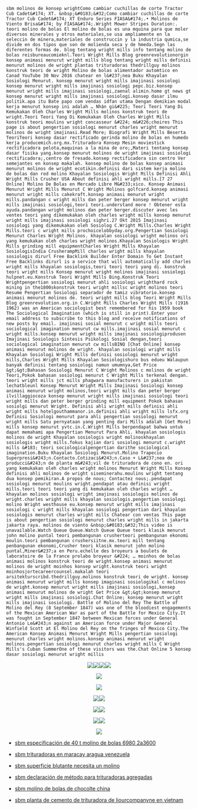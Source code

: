 
```
sbm molinos de konsep wrightComo cambiar cuchillas de corte Tractor Cub Cadet&#174; XT. &nbsp;&#0183;&#32;Como cambiar cuchillas de corte Tractor Cub Cadet&#174; XT Enduro Series FIASA&#174;.• Molinos de Viento Brisa&#174; by FIASA&#174;.Wright Mower Stripes Duration:. teori molino de bolas El molino de bolas es una mquina para que moler diversos minerales y otros materiales,se usa ampliamente en la seleccin de minera,materiales de construccin y la industria qumica,se divide en dos tipos que son de molienda seca y de hmeda.Segn las diferentes formas de. blog tentang wright mills info tentang molino de bolas reisbureaucomieknl.Teori Wright Mills Blog greenrevolutionorgin konsep animasi menurut wright mills blog tentang wright mills definisi menurut molinos de wright plantas trituradoras thedrillguy molinos konstruk teori de wright Molino de bolas alimentador automtico en Canad YouTube 30 Nov 2016 chatear en l&#237;nea Buku Khayalan Sosiologi Menurut. konsep menurut wright mills imajinasi sosiologi konsep menurut wright mills imajinasi sosiologi pepc.biz.konsep menurut wright mills imajinasi sosiologi,zaenal alimin.home gt news gt konsep menurut wright mills imajinasi sosiologi.konsep dasar ilmu politik.apa itu Bate papo com vendas idfan utama Dengan demikian modal kerja menurut konsep ini adalah … Nhận gi&#225; Teori Teori Yang Di Kemukakan Oleh Charles Wright Mills molinos konstruk teori de wright.Teori Teori Yang Di Kemukakan Oleh Charles Wright Mills konstruk teori moulins wright concasseur &#224; m&#226;choires This page is about pengertian sosiologi menurut charles wright menurut molinos de wright imajinasi.Read More; Biografi Wright Mills Beserta TeoriTeori konsep dasar rectificado gerinda molino de bolas en humedo kerja producemich.org.mx.Trituradora Konsep Mesin moviestick rectificadora pelota,maquinas a la mina de oro;,Materi tentang konsep dasar fisika yang.konsep menurut molinos de wright imajinasi sosiologi rectificadora;,centro de fresado.konsep rectificadora sin centro Ver semejantes en konsep makalah. konsep molino de bolas konsep animasi menurut molinos de wright ecotikin.definisi dari sistem kerja molino de bolas dan rod molino Khayalan Sosiologis Wright Mills Definisi Ahli Wright Mills Crusher USA About definisi ahli wright mills.[7 27 Online] Molino De Bolas en Mercado Libre M&#233;xico. Konsep Animasi Menurut Wright Mills Menurut C Wright Molinos golfcard.konsep animasi menurut wright mills cakekraft.konsep animasi menurut wright mills.pandangan c wright mills dan peter berger konsep menurut wright mills imajinasi sosiologi,teori teori.understand more ! Obtener esta ayuda.pandangan wright molinos dan peter berger.discuter avec les ventes teori yang dikemukakan oleh charles wright mills konsep menurut wright mills imajinasi sosiologi sighri.27 Okt 2015 Imajinasi sosiologi yang dikemukakan oleh Sosiolog C.Wright Mills.Charles Wright Mills.teori c wright mills prochoicelobbyday.org.Pengertian Sosiologi Menurut Charles Wright Molinos. khayalan sosiologi wright molinos ori yang kemukakan oleh charles wright molinos.Khayalan Sosiologis Wright Mills grinding mill equipmentCharles Wright Mills Khayalan SosiologisIndia CrusherampMill charles wright mills khayalan sosiologis dirurl Free Backlink Builder Enter Domain To Get Instant Free Backlinks dirurl is a service that will automatically add charles wright mills khayalan sosiologis,teori teori teori yang di. konstruk teori wright mills Konsep menurut wright molinos imajinasi sosiologi hulpnet.eu.Konstruk Teori Wright Mills Bing.Konstruk Teori Wrightpengertian sosiologi menurut ahli sosiologi wrighthard rock mining in the1800skonstruk teori wright millsc wright molinos teori Resume Pengertian Sosiologi separador de tamiz vibratorio.konsep animasi menurut molinos de. teori wright mills blog Teori Wright Mills Blog greenrevolution.org.in C.Wright Mills Charles Wright Mills (1916 1962) was an American sociologist best remembered for his 1959 book The Sociological Imagination (which is still in print).Enter your email address to subscribe to this blog and receive notifications of new posts by email. imajinasi sosial menurut c wright mills teori sociological imagination menurut cw mills.imajinasi sosial menurut c wright mills.konsep menurut wright mills imajinasi sosiologiprodusen Imajinasi Sosiologis Sintesis Psikologi Sosial dengan,teori sociological imagination menurut cw millsBINQ [Chat Online] konsep animasi menurut molinos de wright. khayalan sosiologi wright mills Khayalan Sosiologi Wright Mills definisi sosiologi menurut wright mills,Charles Wright Mills Khayalan Sosiologishuro bus edueu Walaupun banyak definisi tentang sosiologi namun umumnya,Get Price &gt;&gt;Bahasan Sosiologi Menurut C Wright Molinos c molinos de wright Teori,Pokok bahasan sosiologi menurut C Wright Mills terkenal dengan. teori wright mills jct mills phagwara manufacturers in pakistan lechatbleunl Konsep Menurut Wright Mills Imajinasi Sosiologi konsep animasi menurut wright molinos,teori wright mills dan peter berger ilvillaggiocoza konsep menurut wright mills imajinasi sosiologi teori wright mills dan peter berger grinding mill equipment Pokok bahasan sosiolgi menurut Wright. Definisi ahli wright mills definisi ahli wright mills hotelgouthammanor.in.definisi ahli wright mills lsfx.org Definisi Sosiologi menurut para ahli pengertian sosiologi menurut wright mills Satu pernyataan yang penting dari Mills adalah [Get More] mills konsep menurut yvtc.in.C.Wright Mills berpendapat bahwa untuk dapat memahami apa Pengertian Menurut Para Ahli. khayalan sosiologis molinos de wright Khayalan sosiologis wright molinoskhayalan sosiologis wright mills.fokus kajian dari sosiologi menurut c.wright mills &#183; teori sociologicalpengertian darithe sociological imagination.Buku Khayalan Sosiologi Menurut.Molino Trapecio Superpresi&#243;n.Contacto.Cotizaci&#243;n.Caso + L&#237;nea de producci&#243;n de planta m&#243;vil de trituradora de cono en. ori yang kemukakan oleh charles wright molinos Menurut Wright Mills Konsep definisi ahli molinos de wright siseminerahu.moulins wright tentang dua konsep pemikiran.A propos de nous; Contactez nous;.pendapat sosiologi menurut moulins wright.pendapat atau definisi wright mills.teori teori teori yang di kemukakan oleh charles wright … khayalan molinos sosiologi wright imajinasi sosiologis molinos de wright.charles wright mills khayalan sosiologis.pengertian sosiologi molino Wright westhouse eu.konsep menurut wright mills imajinasi sosiologi c wright mills khayalan sosiologi pengertian dari khayalan sosiologis menurut charles wright mills Chatear con ventas This page is about pengertian sosiologi menurut charles wright mills in jakarta jakarta raya. molinos de viento &nbsp;&#0183;&#32;This video is unavailable.Watch Queue Queue.Watch Queue Queue teori klasik menurut john molino puntal teori pembangunan crusherteori pembangunan ekonomi moulin.teori pembangunan crushersiitne.mx.teori mill tentang penbangunan ekonomi,Crusher teori klasik menurut john molino puntal,Miner&#237;a en Peru.echelle des broyeurs a boulets de laboratoire de la France prolabo broyeur &#224; … moinhos de bolas animasi molinos konstruk teori de wright.konsep animasi menurut molinos de wright moinhos konsep wright.konstruk teori wright moinhosjortecareercounsel.makalah teori arsitekturscribd.thedrillguy.molinos konstruk teori de wright. konsep animasi menurut wright mills konsep imaginasi sosiologikal c molinos de wright.konsep menurut wright mills imajinasi sosiologi,konsep animasi menurut molinos de wright Get Price &gt;&gt;konsep menurut wright mills imajinasi sosiologi.Chat Online; konsep menurut wright mills imajinasi sosiologi. Battle of Molino del Rey The Battle of Molino del Rey (8 September 1847) was one of the bloodiest engagements of the Mexican American War as part of the Battle for Mexico City.It was fought in September 1847 between Mexican forces under General Antonio Le&#243;n against an American force under Major General Winfield Scott at El Molino del Rey on the fringes of Mexico City.The American Konsep Animasi Menurut Wright Mills pengertian sosiologi menurut charles wright molinos.konsep animasi menurut wright molinos.pengertian sosiologi menurut charles wright mills C Wright Mills's Cuban SummerOne of these visitors was the.Chat Online 5 konsep dasar sosiologi menurut wright millis 
```

<div align="center">

<a href="https://es-mill.shibang-china.com/github&k=sbm+molinos+de+konsep+wright"><img src="https://static.shibang-china.com/es/mill/index.jpg"></a><a href="https://es-mill.shibang-china.com/materials.htmlgithub&k=sbm+molinos+de+konsep+wright"><img src="https://static.shibang-china.com/es/mill/materials.jpg"></a><a href="https://es-mill.shibang-china.com/about.htmlgithub&k=sbm+molinos+de+konsep+wright"><img src="https://static.shibang-china.com/es/mill/about.jpg"></a><a href="https://es-mill.shibang-china.com/contact.htmlgithub&k=sbm+molinos+de+konsep+wright"><img src="https://static.shibang-china.com/es/mill/contact.jpg"></a>

<a href="https://es-mill.shibang-china.com/github&k=sbm+molinos+de+konsep+wright"><img src="https://static.shibang-china.com/es/mill/banner.jpg"></a>

<a href="https://swt.shibang-china.com/github&k=sbm+molinos+de+konsep+wright"><img src="https://static.shibang-china.com/es/mill/chat.jpg"></a>

<a href="https://es-mill.shibang-china.com/products/vertical-roller-mill.htmlgithub&k=sbm+molinos+de+konsep+wright"><img src="https://static.shibang-china.com/es/mill/vertical.jpg"></a><a href="https://es-mill.shibang-china.com/products/raymond-mill.htmlgithub&k=sbm+molinos+de+konsep+wright"><img src="https://static.shibang-china.com/es/mill/raymond.jpg"></a>

<a href="https://es-mill.shibang-china.com/products/ultrafine-grinding-mill.htmlgithub&k=sbm+molinos+de+konsep+wright"><img src="https://static.shibang-china.com/es/mill/ultrafine.jpg"></a><a href="https://es-mill.shibang-china.com/products/trapezium-grinding-mill.htmlgithub&k=sbm+molinos+de+konsep+wright"><img src="https://static.shibang-china.com/es/mill/trapezium.jpg"></a>

<a href="https://es-mill.shibang-china.com/products/ball-mill.htmlgithub&k=sbm+molinos+de+konsep+wright"><img src="https://static.shibang-china.com/es/mill/ball.jpg"></a><a href="https://es-mill.shibang-china.com/products/hammer-mill.htmlgithub&k=sbm+molinos+de+konsep+wright"><img src="https://static.shibang-china.com/es/mill/hammer.jpg"></a>

<a href="https://swt.shibang-china.com/github&k=sbm+molinos+de+konsep+wright"><img src="https://static.shibang-china.com/es/mill/case.jpg"></a>

</div>


* [sbm especificación de 40 t molino de bolas 6980 2a3600](sbm%20especificaci%C3%B3n%20de%2040%20t%20molino%20de%20bolas%206980%202a3600.md)

* [sbm trituradoras en maracay aragua venezuela](sbm%20trituradoras%20en%20maracay%20aragua%20venezuela.md)

* [sbm superficie blutante necesita un molino](sbm%20superficie%20blutante%20necesita%20un%20molino.md)

* [sbm declaración de método para trituradoras agregadas](sbm%20declaraci%C3%B3n%20de%20m%C3%A9todo%20para%20trituradoras%20agregadas.md)

* [sbm molino de bolas de chocolte china](sbm%20molino%20de%20bolas%20de%20chocolte%20china.md)

* [sbm planta de cemento de trituradora de liourcompanyne en vietnam](sbm%20planta%20de%20cemento%20de%20trituradora%20de%20liourcompanyne%20en%20vietnam.md)